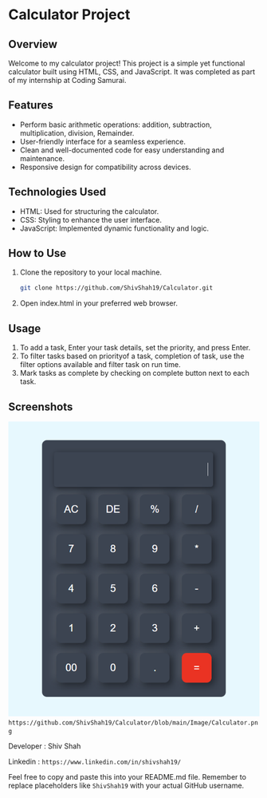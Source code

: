 # Calculator Project

## Overview

Welcome to my calculator project! This project is a simple yet functional calculator built using HTML, CSS, and JavaScript. It was completed as part of my internship at Coding Samurai.

## Features

- Perform basic arithmetic operations: addition, subtraction, multiplication, division, Remainder.
- User-friendly interface for a seamless experience.
- Clean and well-documented code for easy understanding and maintenance.
- Responsive design for compatibility across devices.

## Technologies Used

- HTML: Used for structuring the calculator.
- CSS: Styling to enhance the user interface.
- JavaScript: Implemented dynamic functionality and logic.

## How to Use

1. Clone the repository to your local machine.
   ```bash
   git clone https://github.com/ShivShah19/Calculator.git
   ```
2. Open index.html in your preferred web browser.

## Usage

1. To add a task, Enter your task details, set the priority, and press Enter.
2. To filter tasks based on priorityof a task, completion of task, use the filter options available and filter task on run time.
3. Mark tasks as complete by checking on complete button next to each task.

## Screenshots

![Screenshot](Image/calculator.png)
`https://github.com/ShivShah19/Calculator/blob/main/Image/Calculator.png`

Developer : Shiv Shah <br>

Linkedin : `https://www.linkedin.com/in/shivshah19/`

Feel free to copy and paste this into your README.md file. Remember to replace placeholders like `ShivShah19` with your actual GitHub username.
